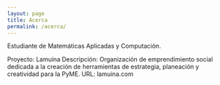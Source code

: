 ```yaml
---
layout: page
title: Acerca
permalink: /acerca/
---
```


Estudiante de Matemáticas Aplicadas y Computación.

Proyecto: Lamuina
Descripción: Organización de emprendimiento social dedicada a la creación de herramientas de estrategia, planeación y creatividad para la PyME.
URL: lamuina.com
